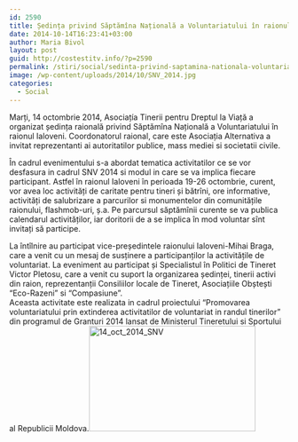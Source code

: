 ```yaml
---
id: 2590
title: Ședința privind Săptămîna Națională a Voluntariatului în raionul Ialoveni
date: 2014-10-14T16:23:41+03:00
author: Maria Bivol
layout: post
guid: http://costestitv.info/?p=2590
permalink: /stiri/social/sedinta-privind-saptamina-nationala-voluntariatului-raiolul-ialoveni/
image: /wp-content/uploads/2014/10/SNV_2014.jpg
categories:
  - Social
---
```

Marți, 14 octombrie 2014, Asociațía Tinerii pentru Dreptul la Viață a organizat ședința raională privind Săptămîna Națională a Voluntariatului în raionul Ialoveni. Coordonatorul raional, care este Asociația Alternativa a invitat reprezentanti ai autoritatilor publice, mass mediei si societatii civile.<!--more-->

În cadrul evenimentului s-a abordat tematica activitatilor ce se vor desfasura in cadrul SNV 2014 si modul in care se va implica fiecare participant. Astfel în raionul Ialoveni în perioada 19-26 octombrie, curent, vor avea loc activități de caritate pentru tineri și bătrîni, ore informative, activități de salubrizare a parcurilor si monumentelor din comunitățile raionului, flashmob-uri, ș.a. Pe parcursul săptămînii curente se va publica calendarul activităților, iar doritorii de a se implica în mod voluntar sînt invitați să participe.

La întîlnire au participat vice-președintele raionului Ialoveni-Mihai Braga, care a venit cu un mesaj de susținere a participanților la activitățile de voluntariat. La eveniment au participat și Specialistul în Politici de Tineret Victor Pletosu, care a venit cu suport la organizarea ședinței, tinerii activi din raion, reprezentanții Consiliilor locale de Tineret, Asociațiile Obștești “Eco-Razeni” si “Compasiune”.  
Aceasta activitate este realizata in cadrul proiectului “Promovarea voluntariatului prin extinderea activitatilor de voluntariat in randul tinerilor” din programul de Granturi 2014 lansat de Ministerul Tineretului si Sportului al Republicii Moldova.[<img class="alignleft size-medium wp-image-2592" src="http://costestitv.info/wp-content/uploads/2014/10/14_oct_2014_SNV-300x190.jpg" alt="14_oct_2014_SNV" width="300" height="190" srcset="http://costestitv.ddev.local/wp-content/uploads/2014/10/14_oct_2014_SNV-300x190.jpg 300w, http://costestitv.ddev.local/wp-content/uploads/2014/10/14_oct_2014_SNV-120x76.jpg 120w, http://costestitv.ddev.local/wp-content/uploads/2014/10/14_oct_2014_SNV-265x168.jpg 265w, http://costestitv.ddev.local/wp-content/uploads/2014/10/14_oct_2014_SNV-284x180.jpg 284w, http://costestitv.ddev.local/wp-content/uploads/2014/10/14_oct_2014_SNV-274x173.jpg 274w, http://costestitv.ddev.local/wp-content/uploads/2014/10/14_oct_2014_SNV-220x140.jpg 220w, http://costestitv.ddev.local/wp-content/uploads/2014/10/14_oct_2014_SNV.jpg 472w" sizes="(max-width: 300px) 100vw, 300px" />](http://costestitv.info/wp-content/uploads/2014/10/14_oct_2014_SNV.jpg)